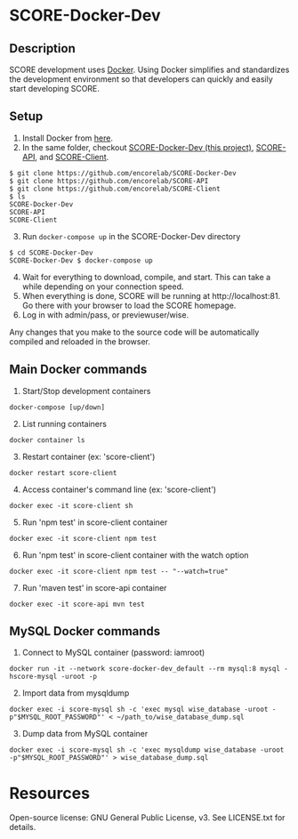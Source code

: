 # SCORE-Docker-Dev

## Description
SCORE development uses [Docker](https://www.docker.com/). Using Docker simplifies and standardizes the development environment so that developers can quickly and easily start developing SCORE.

## Setup
1. Install Docker from [here](https://www.docker.com/products/docker-desktop).
2. In the same folder, checkout [SCORE-Docker-Dev (this project)](https://github.com/encorelab/SCORE-Docker-Dev), [SCORE-API](https://github.com/encorelab/SCORE-API), and [SCORE-Client](https://github.com/encorelab/SCORE-Client).
```
$ git clone https://github.com/encorelab/SCORE-Docker-Dev
$ git clone https://github.com/encorelab/SCORE-API
$ git clone https://github.com/encorelab/SCORE-Client
$ ls
SCORE-Docker-Dev
SCORE-API
SCORE-Client
```
3. Run ```docker-compose up``` in the SCORE-Docker-Dev directory
```
$ cd SCORE-Docker-Dev
SCORE-Docker-Dev $ docker-compose up
```
4. Wait for everything to download, compile, and start. This can take a while depending on your connection speed.
5. When everything is done, SCORE will be running at http://localhost:81. Go there with your browser to load the SCORE homepage.
6. Log in with admin/pass, or previewuser/wise.

Any changes that you make to the source code will be automatically compiled and reloaded in the browser. 

## Main Docker commands
1. Start/Stop development containers
```
docker-compose [up/down]
```
2. List running containers
```
docker container ls
```
3. Restart container (ex: 'score-client')
```
docker restart score-client
```
4. Access container's command line (ex: 'score-client')
```
docker exec -it score-client sh
```
5. Run 'npm test' in score-client container
```
docker exec -it score-client npm test
```
6. Run 'npm test' in score-client container with the watch option
```
docker exec -it score-client npm test -- "--watch=true"
```
7. Run 'maven test' in score-api container
```
docker exec -it score-api mvn test
```

## MySQL Docker commands
1. Connect to MySQL container (password: iamroot)
```
docker run -it --network score-docker-dev_default --rm mysql:8 mysql -hscore-mysql -uroot -p 
```
2. Import data from mysqldump
```
docker exec -i score-mysql sh -c 'exec mysql wise_database -uroot -p"$MYSQL_ROOT_PASSWORD"' < ~/path_to/wise_database_dump.sql
```
3. Dump data from MySQL container
```
docker exec -i score-mysql sh -c 'exec mysqldump wise_database -uroot -p"$MYSQL_ROOT_PASSWORD"' > wise_database_dump.sql
```

# Resources

Open-source license: GNU General Public License, v3.  See LICENSE.txt for details.
